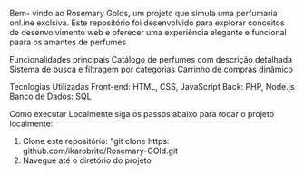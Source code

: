 Bem- vindo ao Rosemary Golds, um projeto que simula uma perfumaria onl.ine exclsiva. Este repositório foi desenvolvido para explorar conceitos de desenvolvimento web e oferecer uma experiência elegante e funcional paara os amantes de perfumes 

Funcionalidades principais 
Catálogo de perfumes com descrição detalhada 
Sistema de busca e filtragem por categorias 
Carrinho de compras dinãmico

Tecnlogias Utilizadas
Front-end: HTML, CSS, JavaScript
Back: PHP, Node.js
Banco de Dados: SQL

Como executar Localmente 
siga os passos abaixo para rodar o projeto localmente:
1. Clone este repositório:
   "git clone https: github.com/ikarobrito/Rosemary-GOld.git
2. Navegue até o diretório do projeto

